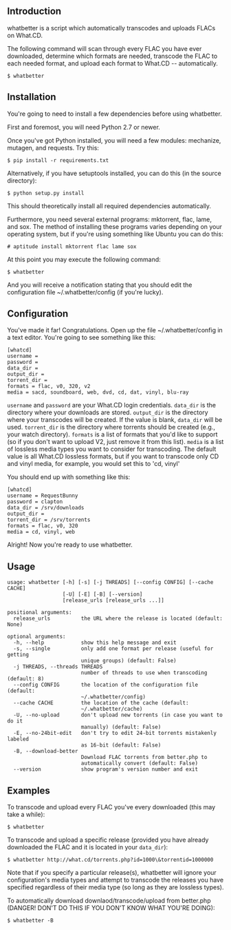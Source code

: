 Introduction
------------

whatbetter is a script which automatically transcodes and uploads FLACs
on What.CD.

The following command will scan through every FLAC you have ever
downloaded, determine which formats are needed, transcode the FLAC to
each needed format, and upload each format to What.CD -- automatically.

    $ whatbetter

Installation
------------

You're going to need to install a few dependencies before using
whatbetter.

First and foremost, you will need Python 2.7 or newer.

Once you've got Python installed, you will need a few modules: mechanize,
mutagen, and requests. Try this:

    $ pip install -r requirements.txt

Alternatively, if you have setuptools installed, you can do this (in the
source directory):

    $ python setup.py install

This should theoretically install all required dependencies
automatically.

Furthermore, you need several external programs: mktorrent, flac,
lame, and sox. The method of installing these programs varies
depending on your operating system, but if you're using something like
Ubuntu you can do this:

    # aptitude install mktorrent flac lame sox

At this point you may execute the following command:

    $ whatbetter

And you will receive a notification stating that you should edit the
configuration file \~/.whatbetter/config (if you're lucky).

Configuration
-------------

You've made it far! Congratulations. Open up the file
\~/.whatbetter/config in a text editor. You're going to see something
like this:

    [whatcd]
    username =
    password = 
    data_dir =
    output_dir =
    torrent_dir =
    formats = flac, v0, 320, v2
    media = sacd, soundboard, web, dvd, cd, dat, vinyl, blu-ray

`username` and `password` are your What.CD login credentials. 
`data_dir` is the directory where your downloads are stored. 
`output_dir` is the directory where your transcodes will be created. If
the value is blank, `data_dir` will be used.
`torrent_dir` is the directory where torrents should be created (e.g.,
your watch directory). `formats` is a list of formats that you'd like to
support (so if you don't want to upload V2, just remove it from this
list).
`media` is a list of lossless media types you want to consider for
transcoding. The default value is all What.CD lossless formats, but if
you want to transcode only CD and vinyl media, for example, you would
set this to 'cd, vinyl'

You should end up with something like this:

    [whatcd]
    username = RequestBunny
    password = clapton
    data_dir = /srv/downloads
    output_dir =
    torrent_dir = /srv/torrents
    formats = flac, v0, 320
    media = cd, vinyl, web

Alright! Now you're ready to use whatbetter.

Usage
-----

    usage: whatbetter [-h] [-s] [-j THREADS] [--config CONFIG] [--cache CACHE]
                      [-U] [-E] [-B] [--version]
                      [release_urls [release_urls ...]]

    positional arguments:
      release_urls          the URL where the release is located (default: None)

    optional arguments:
      -h, --help            show this help message and exit
      -s, --single          only add one format per release (useful for getting
                            unique groups) (default: False)
      -j THREADS, --threads THREADS
                            number of threads to use when transcoding (default: 8)
      --config CONFIG       the location of the configuration file (default:
                            ~/.whatbetter/config)
      --cache CACHE         the location of the cache (default:
                            ~/.whatbetter/cache)
      -U, --no-upload       don't upload new torrents (in case you want to do it
                            manually) (default: False)
      -E, --no-24bit-edit   don't try to edit 24-bit torrents mistakenly labeled
                            as 16-bit (default: False)
      -B, --download-better
                            Download FLAC torrents from better.php to
                            automatically convert (default: False)
      --version             show program's version number and exit

Examples
--------

To transcode and upload every FLAC you've every downloaded (this may
take a while):

    $ whatbetter

To transcode and upload a specific release (provided you have already
downloaded the FLAC and it is located in your `data_dir`):

    $ whatbetter http://what.cd/torrents.php?id=1000\&torrentid=1000000

Note that if you specify a particular release(s), whatbetter will
ignore your configuration's media types and attempt to transcode the
releases you have specified regardless of their media type (so long as
they are lossless types).

To automatically download downlaod/transcode/upload from better.php
(DANGER! DON'T DO THIS IF YOU DON'T KNOW WHAT YOU'RE DOING):

    $ whatbetter -B 
